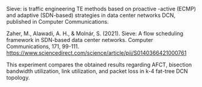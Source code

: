 Sieve: is traffic engineering TE methods based on proactive -active (ECMP) and adaptive (SDN-based) strategies in data center networks DCN, published in Computer Communications.

Zaher, M., Alawadi, A. H., & Molnár, S. (2021). Sieve: A flow scheduling framework in SDN-based data center networks. Computer Communications, 171, 99-111.
https://www.sciencedirect.com/science/article/pii/S0140366421000761

This experiment compares the obtained results regarding AFCT, bisection bandwidth utilization, link utilization, and packet loss in k-4 fat-tree DCN topology.

